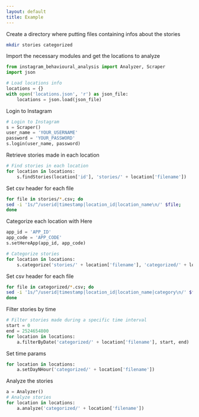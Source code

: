 ```yaml
---
layout: default
title: Example
---
```


Create a directory where putting files containing infos about the stories
```bash
mkdir stories categorized
```

Import the necessary modules and get the locations to analyze
```python
from instagram_behavioural_analysis import Analyzer, Scraper
import json

# Load locations info
locations = {}
with open('locations.json', 'r') as json_file:
    locations = json.load(json_file)
```

Login to Instagram
```python
# Login to Instagram
s = Scraper()
user_name = 'YOUR_USERNAME'
password = 'YOUR_PASSWORD'
s.login(user_name, password)
```

Retrieve stories made in each location
```python
# Find stories in each location
for location in locations:
    s.findStories(location['id'], 'stories/' + location['filename'])
```

Set csv header for each file
```bash
for file in stories/*.csv; do           
sed -i '1s/^/userid|timestamp|location_id|location_name\n/' $file;
done
```

Categorize each location with Here
```python
app_id = 'APP_ID'
app_code = 'APP_CODE'
s.setHereApp(app_id, app_code)

# Categorize stories
for location in locations:
    s.categorize('stories/' + location['filename'], 'categorized/' + location['filename'])
```

Set csv header for each file
```bash
for file in categorized/*.csv; do
sed -i '1s/^/userid|timestamp|location_id|location_name|category\n/' $file;
done
```

Filter stories by time
```python
# Filter stories made during a specific time interval
start = 0
end = 2524654800
for location in locations:
    a.filterByDate('categorized/' + location['filename'], start, end)
```

Set time params
```python
for location in locations:
    a.setDayNHour('categorized/' + location['filename'])
```

Analyze the stories
```python
a = Analyzer()
# Analyze stories
for location in locations:
    a.analyze('categorized/' + location['filename'])
```